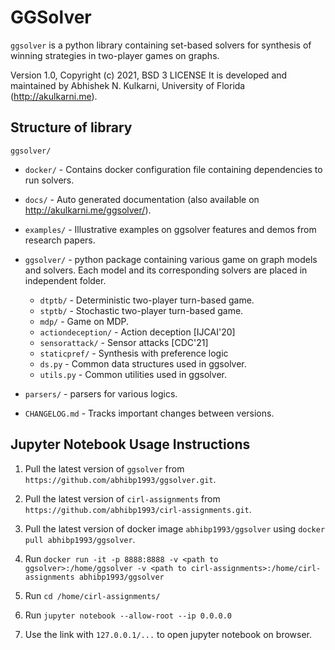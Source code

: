 # GGSolver

`ggsolver` is a python library containing set-based solvers for synthesis of winning strategies in two-player games on graphs. 

Version 1.0, Copyright (c) 2021, BSD 3 LICENSE
It is developed and maintained by Abhishek N. Kulkarni, University of Florida (http://akulkarni.me).


## Structure of library

`ggsolver/`
* `docker/` - Contains docker configuration file containing dependencies to run solvers.

* `docs/` - Auto generated documentation (also available on http://akulkarni.me/ggsolver/). 

* `examples/` - Illustrative examples on ggsolver features and demos from research papers.

* `ggsolver/` - python package containing various game on graph models and solvers. Each model and its corresponding solvers are placed in independent folder.

    * `dtptb/` - Deterministic two-player turn-based game.
    * `stptb/` - Stochastic two-player turn-based game.
    * `mdp/` - Game on MDP. 
    * `actiondeception/` - Action deception [IJCAI'20]
    * `sensorattack/` - Sensor attacks [CDC'21]
    * `staticpref/` - Synthesis with preference logic
    * `ds.py` - Common data structures used in ggsolver.
    * `utils.py` - Common utilities used in ggsolver.

* `parsers/` - parsers for various logics.

* `CHANGELOG.md` - Tracks important changes between versions.


## Jupyter Notebook Usage Instructions

1. Pull the latest version of `ggsolver` from `https://github.com/abhibp1993/ggsolver.git`.

2. Pull the latest version of `cirl-assignments` from `https://github.com/abhibp1993/cirl-assignments.git`.

3. Pull the latest version of docker image `abhibp1993/ggsolver` using `docker pull abhibp1993/ggsolver`.

4. Run `docker run -it -p 8888:8888 -v <path to ggsolver>:/home/ggsolver
   -v <path to cirl-assignments>:/home/cirl-assignments abhibp1993/ggsolver`

5. Run `cd /home/cirl-assignments/`

6. Run `jupyter notebook --allow-root --ip 0.0.0.0`

7. Use the link with `127.0.0.1/...` to open jupyter notebook on browser.